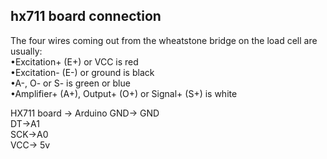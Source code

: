 ## hx711 board connection  

The four wires coming out from the wheatstone bridge on the load cell are usually:  
•Excitation+ (E+) or VCC is red  
•Excitation- (E-) or ground is black  
•A-, O- or S- is green or blue  
•Amplifier+ (A+), Output+ (O+) or Signal+ (S+) is white


HX711 board -> Arduino 
GND-> GND  
DT->A1  
SCK->A0  
VCC-> 5v

